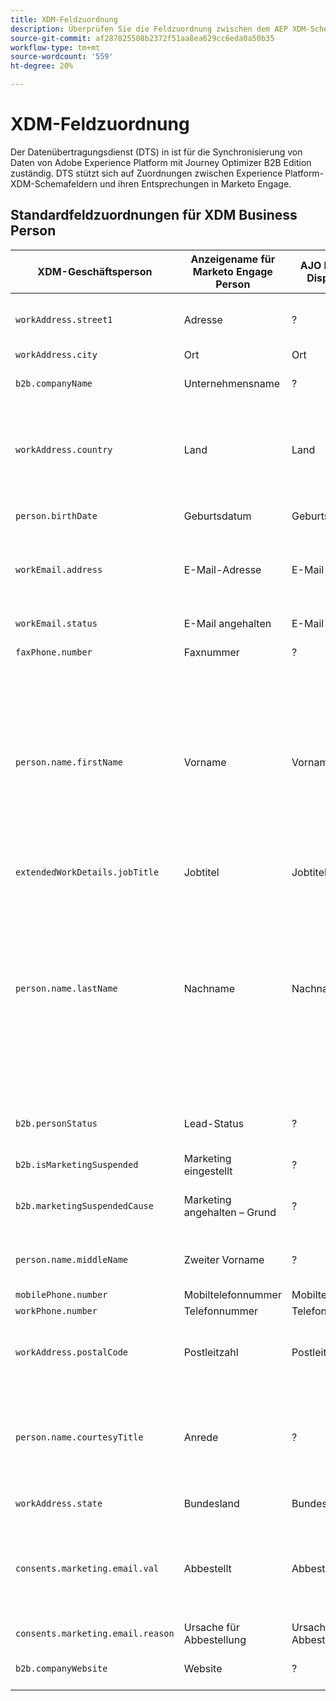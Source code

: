 ```yaml
---
title: XDM-Feldzuordnung
description: Überprüfen Sie die Feldzuordnung zwischen dem AEP XDM-Schema, Marketo Engage und Journey Optimizer B2B Edition.
source-git-commit: af287825508b2372f51aa8ea629cc6eda0a50b35
workflow-type: tm+mt
source-wordcount: '559'
ht-degree: 20%

---
```


# XDM-Feldzuordnung

Der Datenübertragungsdienst (DTS) in ist für die Synchronisierung von Daten von Adobe Experience Platform mit Journey Optimizer B2B Edition zuständig. DTS stützt sich auf Zuordnungen zwischen Experience Platform-XDM-Schemafeldern und ihren Entsprechungen in Marketo Engage.

## Standardfeldzuordnungen für XDM Business Person

| XDM-Geschäftsperson | Anzeigename für Marketo Engage Person | AJO B2B Person Display Name | XDM-Typ | Marketo-Typ | XDM-Beschreibung |
|------------------- |---------------------------------- |--------------------------- |-------- |------------ |--------------- |
| `workAddress.street1` | Adresse | ? | string | Text | Primäre Straßeninformationen, Wohnungsnummer, Straßennummer und Straßenname. |
| `workAddress.city ` | Ort | Ort | string | string | Der Name der Stadt. |
| `b2b.companyName` | Unternehmensname | ? | string | string | Name des Unternehmens, mit dem eine geschäftliche Person verbunden ist. |
| `workAddress.country` | Land | Land | string | string | Der Name des von der Regierung verwalteten Gebiets. Mit Ausnahme von `xdm:countryCode` ist dies ein Freiformfeld, das den Ländernamen in jeder Sprache enthalten kann. |
| `person.birthDate` | Geburtsdatum | Geburtsdatum | string | Datum | Das vollständige Datum, an dem eine Person geboren wurde.  YYYY-MM-DD |
| `workEmail.address` | E-Mail-Adresse | E-Mail-Adresse | Zeichenfolge | E-Mail | Die technische Adresse, z. B. &quot;<name@domain.com>&quot;, wie sie üblicherweise in RFC2822 und nachfolgenden Standards definiert ist. |
| `workEmail.status` | E-Mail angehalten | E-Mail angehalten | string | boolean | Ein Hinweis auf die Möglichkeit, die E-Mail-Adresse zu verwenden. |
| `faxPhone.number` | Faxnummer | ? | string | Telefon | Faxnummer. |
| `person.name.firstName` | Vorname | Vorname | string | string | Das erste Segment des Namens in der am häufigsten akzeptierten Schreibreihenfolge in der Sprache des Namens. In vielen Kulturen ist dies der bevorzugte persönliche oder Vorname. Die Eigenschaften firstName und lastName wurden eingeführt, um die Kompatibilität mit vorhandenen Systemen zu gewährleisten, die Namen auf vereinfachte, nicht semantische und nicht internationalisierbare Weise modellieren. Die Verwendung von xdm:fullName ist immer vorzuziehen. |
| `extendedWorkDetails.jobTitle` | Jobtitel | Jobtitel | string | string | Berufsbezeichnung der Person. |
| `person.name.lastName` | Nachname | Nachname | string | string | Das letzte Segment des Namens in der am häufigsten akzeptierten Schreibreihenfolge in der Sprache des Namens. In vielen Kulturen ist dies der geerbte Familienname, Nachname, Vater- oder Muttername. Die Eigenschaften firstName und lastName wurden eingeführt, um die Kompatibilität mit vorhandenen Systemen zu gewährleisten, die Namen auf vereinfachte, nicht semantische und nicht internationalisierbare Weise modellieren. Die Verwendung von xdm:fullName ist immer vorzuziehen. |
| `b2b.personStatus` | Lead-Status | ? | string | string | Feld zur Aufzeichnung des aktuellen Marketing-/Verkaufsstatus der Person. |
| `b2b.isMarketingSuspended` | Marketing eingestellt | ? | boolean | boolean | Gibt an, ob die Vermarktung für die Person ausgesetzt wurde. |
| `b2b.marketingSuspendedCause` | Marketing angehalten – Grund | ? | string | string | Wenn das Marketing für die Person unterbrochen wird, liefert diese Eigenschaft den Grund. |
| `person.name.middleName` | Zweiter Vorname | ? | string | Telefon | Zwischen dem Vor- und Nachnamen angegebene mittlere, alternative oder zusätzliche Namen. |
| `mobilePhone.number` | Mobiltelefonnummer | Mobiltelefonnummer | string | Telefon | Mobiltelefonnummer. |
| `workPhone.number` | Telefonnummer | Telefonnummer | string | Telefon | Geschäftliche Telefonnummer. |
| `workAddress.postalCode` | Postleitzahl | Postleitzahl | string | string | Die Postleitzahl des Ortes. Postleitzahlen sind nicht für alle Länder verfügbar. In einigen Ländern wird dies nur einen Teil der Postleitzahl enthalten. |
| `person.name.courtesyTitle` | Anrede | ? | string | string | Normalerweise eine Abkürzung eines Personentitels, eines Ehrentitels oder einer Anrede. Der courtesyTitle wird in einleitenden Texten vor dem vollständigen oder Nachnamen verwendet. Zum Beispiel Herr, Fräulein oder Dr. |
| `workAddress.state` | Bundesland | Bundesland | string | string | Der Name des Staates. Dies ist ein Freiformfeld. |
| `consents.marketing.email.val` | Abbestellt | Abbestellt | string | boolean | Wenn die Abmeldung true ist (z. B. value = 1), setzen Sie `consents.marketing.email.val` auf (n). Wenn die Abmeldung &quot;false&quot;ist (z. B. Wert = 0), legen Sie &quot;consent.marketing.email.val&quot;als null fest. |
| `consents.marketing.email.reason` | Ursache für Abbestellung | Ursache für Abbestellung | string | string |  |
| `b2b.companyWebsite` | Website | ? | string | URL | Website des Unternehmens, mit dem eine Geschäftsperson verbunden ist. |

